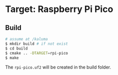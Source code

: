Target: Raspberry Pi Pico
=========================

## Build

```sh
# assume at /kaluma
$ mkdir build # if not exist
$ cd build
$ cmake .. -DTARGET=rpi-pico
$ make
```

The `rpi-pico.uf2` will be created in the build folder.